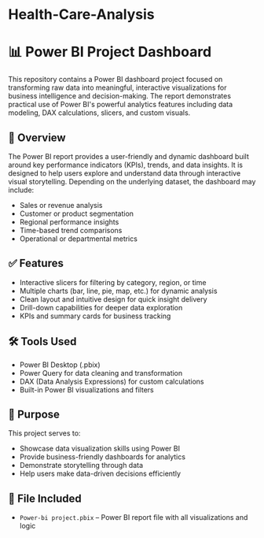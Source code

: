 ﻿# Health-Care-Analysis
# 📊 Power BI Project Dashboard

This repository contains a Power BI dashboard project focused on transforming raw data into meaningful, interactive visualizations for business intelligence and decision-making. The report demonstrates practical use of Power BI's powerful analytics features including data modeling, DAX calculations, slicers, and custom visuals.

## 🧾 Overview

The Power BI report provides a user-friendly and dynamic dashboard built around key performance indicators (KPIs), trends, and data insights. It is designed to help users explore and understand data through interactive visual storytelling. Depending on the underlying dataset, the dashboard may include:

- Sales or revenue analysis
- Customer or product segmentation
- Regional performance insights
- Time-based trend comparisons
- Operational or departmental metrics

## ✅ Features

- Interactive slicers for filtering by category, region, or time
- Multiple charts (bar, line, pie, map, etc.) for dynamic analysis
- Clean layout and intuitive design for quick insight delivery
- Drill-down capabilities for deeper data exploration
- KPIs and summary cards for business tracking

## 🛠 Tools Used

- Power BI Desktop (.pbix)
- Power Query for data cleaning and transformation
- DAX (Data Analysis Expressions) for custom calculations
- Built-in Power BI visualizations and filters

## 🎯 Purpose

This project serves to:

- Showcase data visualization skills using Power BI
- Provide business-friendly dashboards for analytics
- Demonstrate storytelling through data
- Help users make data-driven decisions efficiently

## 📂 File Included

- `Power-bi project.pbix` – Power BI report file with all visualizations and logic

>

